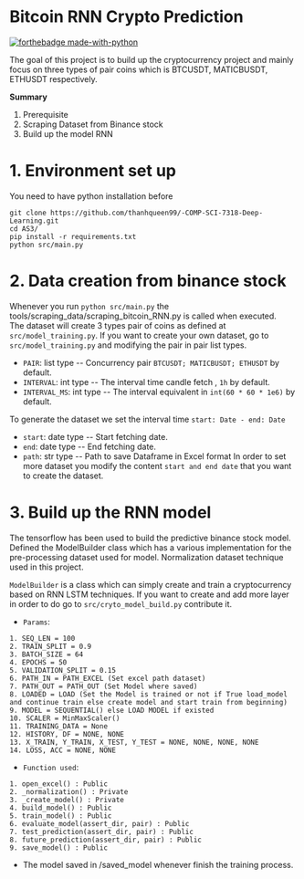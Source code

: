 # Bitcoin RNN Crypto Prediction

[![forthebadge made-with-python](http://ForTheBadge.com/images/badges/made-with-python.svg)](https://www.python.org/)

The goal of this project is to build up the cryptocurrency project and mainly focus on three types of pair coins which is BTCUSDT, MATICBUSDT, ETHUSDT respectively.

**Summary**
1. Prerequisite
2. Scraping Dataset from Binance stock
3. Build up the model RNN

# 1. Environment set up
You need to have python installation before
```
git clone https://github.com/thanhqueen99/-COMP-SCI-7318-Deep-Learning.git
cd AS3/
pip install -r requirements.txt
python src/main.py
```

# 2. Data creation from binance stock
Whenever you run ```python src/main.py``` the tools/scraping_data/scraping_bitcoin_RNN.py is called when executed.</br>
The dataset will create 3 types pair of coins as defined at `src/model_training.py`. If you want to create your own dataset, go to `src/model_training.py` and modifying the pair in pair list types.
- `PAIR`: list type -- Concurrency pair `BTCUSDT; MATICBUSDT; ETHUSDT` by default.
- `INTERVAL`: int type -- The interval time candle fetch , `1h` by default.
- `INTERVAL_MS`: int type -- The interval equivalent in `int(60 * 60 * 1e6)` by default.

To generate the dataset we set the interval time `start: Date - end: Date`  
- `start`: date type -- Start fetching date.
- `end`: date type -- End fetching date.
- `path`: str type -- Path to save Dataframe in Excel format
In order to set more dataset you modify the content `start and end date` that you want to create the dataset.

# 3. Build up the RNN model
The tensorflow has been used to build the predictive binance stock model. Defined the ModelBuilder class which has a various implementation for the pre-processing dataset used for model. Normalization dataset technique used in this project. <br/>

`ModelBuilder` is a class which can simply create and train a cryptocurrency based on RNN LSTM techniques. If you want to create and add more layer in order to do go to `src/cryto_model_build.py` contribute it.
- `Params`:
```
1. SEQ_LEN = 100
2. TRAIN_SPLIT = 0.9
3. BATCH_SIZE = 64
4. EPOCHS = 50
5. VALIDATION_SPLIT = 0.15
6. PATH_IN = PATH_EXCEL (Set excel path dataset)
7. PATH_OUT = PATH_OUT (Set Model where saved)
8. LOADED = LOAD (Set the Model is trained or not if True load_model and continue train else create model and start train from beginning)
9. MODEL = SEQUENTIAL() else LOAD MODEL if existed
10. SCALER = MinMaxScaler()
11. TRAINING_DATA = None
12. HISTORY, DF = NONE, NONE
13. X_TRAIN, Y_TRAIN, X_TEST, Y_TEST = NONE, NONE, NONE, NONE
14. LOSS, ACC = NONE, NONE
```
- `Function used`:
```
1. open_excel() : Public
2. _normalization() : Private
3. _create_model() : Private
4. build_model() : Public
5. train_model() : Public
6. evaluate_model(assert_dir, pair) : Public
7. test_prediction(assert_dir, pair) : Public
8. future_prediction(assert_dir, pair) : Public
9. save_model() : Public
```
- The model saved in /saved_model whenever finish the training process.